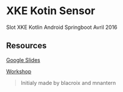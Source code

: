 # XKE Kotin Sensor

Slot XKE Kotlin Android Springboot Avril 2016

## Resources

[Google Slides]()

[Workshop](workshop/README.md)

> Initialy made by blacroix and mnantern

